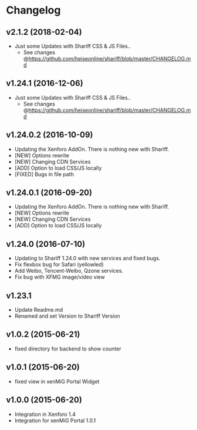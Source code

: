 # Changelog

## v2.1.2 (2018-02-04)
  * Just some Updates with Shariff CSS & JS Files..
    * See changes @https://github.com/heiseonline/shariff/blob/master/CHANGELOG.md

## v1.24.1 (2016-12-06)
  * Just some Updates with Shariff CSS & JS Files..
    * See changes @https://github.com/heiseonline/shariff/blob/master/CHANGELOG.md

## v1.24.0.2 (2016-10-09)
  * Updating the Xenforo AddOn. There is nothing new with Shariff.
   * [NEW] Options rewrite
   * [NEW] Changing CDN Services
   * [ADD] Option to load CSS/JS locally
   * [FIXED] Bugs in file path

## v1.24.0.1 (2016-09-20)
  * Updating the Xenforo AddOn. There is nothing new with Shariff.
   * [NEW] Options rewrite
   * [NEW] Changing CDN Services
   * [ADD] Option to load CSS/JS locally

## v1.24.0 (2016-07-10)
  * Updating to Shariff 1.24.0 with new services and fixed bugs.
  * Fix flexbox bug for Safari (yellowled)
  * Add Weibo, Tencent-Weibo, Qzone services.
  * Fix bug with XFMG image/video view

## v1.23.1
  * Update Readme.md
  * Renamed and set Version to Shariff Version

## v1.0.2 (2015-06-21)
  * fixed directory for backend to show counter

## v1.0.1 (2015-06-20)
  * fixed view in xenMiG Portal Widget

## v1.0.0 (2015-06-20)
  * Integration in Xenforo 1.4
  * Integration for xenMiG Portal 1.0.1

